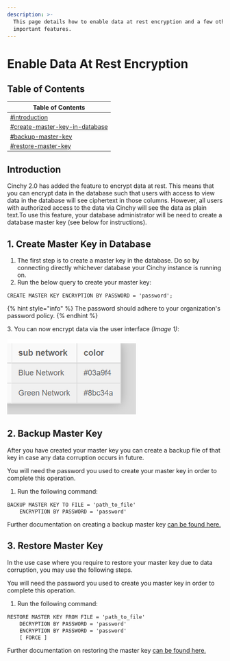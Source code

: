 ```yaml
---
description: >-
  This page details how to enable data at rest encryption and a few other
  important features.
---
```


# Enable Data At Rest Encryption

## Table of Contents

| Table of Contents                                                                                           |
| ----------------------------------------------------------------------------------------------------------- |
| [#introduction](enable-data-at-rest-encryption.md#introduction "mention")                                   |
| [#create-master-key-in-database](enable-data-at-rest-encryption.md#create-master-key-in-database "mention") |
| [#backup-master-key](enable-data-at-rest-encryption.md#backup-master-key "mention")                         |
| [#restore-master-key](enable-data-at-rest-encryption.md#restore-master-key "mention")                       |

## Introduction

Cinchy 2.0 has added the feature to encrypt data at rest. This means that you can encrypt data in the database such that users with access to view data in the database will see ciphertext in those columns. However, all users with authorized access to the data via Cinchy will see the data as plain text.To use this feature, your database administrator will be need to create a database master key (see below for instructions).

## 1. Create Master Key in Database <a href="#create-master-key-in-database" id="create-master-key-in-database"></a>

1. The first step is to create a master key in the database. Do so by connecting directly whichever database your Cinchy instance is running on.
2. Run the below query to create your master key:

```
CREATE MASTER KEY ENCRYPTION BY PASSWORD = 'password';
```

{% hint style="info" %}
The password should adhere to your organization's password policy.
{% endhint %}

3\. You can now encrypt data via the user interface _(Image 1)_:

![Image 1:  The Encryption option is now available for column types supported via UI.](<../../.gitbook/assets/image (33).png>)

## 2. Backup Master Key <a href="#backup-master-key" id="backup-master-key"></a>

After you have created your master key you can create a backup file of that key in case any data corruption occurs in future.&#x20;

You will need the password you used to create your master key in order to complete this operation.

1. Run the following command:

```
BACKUP MASTER KEY TO FILE = 'path_to_file'   
    ENCRYPTION BY PASSWORD = 'password' 
```

Further documentation on creating a backup master key [can be found here.](https://docs.microsoft.com/en-us/sql/t-sql/statements/backup-master-key-transact-sql?view=sql-server-2017)

## 3. Restore Master Key <a href="#restore-master-key" id="restore-master-key"></a>

In the use case where you require to restore your master key due to data corruption, you may use the following steps.

You will need the password you used to create you master key in order to complete this operation.

1. Run the following command:

```
RESTORE MASTER KEY FROM FILE = 'path_to_file'   
    DECRYPTION BY PASSWORD = 'password'  
    ENCRYPTION BY PASSWORD = 'password'  
    [ FORCE ] 
```

Further documentation on restoring the master key [can be found here.](https://docs.microsoft.com/en-us/sql/t-sql/statements/restore-master-key-transact-sql?view=sql-server-2017)
